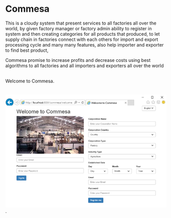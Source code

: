 # Commesa
 This is a cloudy system that present services to all factories all over the world, by given factory manager or factory admin ability to register in system and then creating categories for all products that produced, to let supply chain in factories connect with each others for import and export processing cycle and many many features, also help importer and exporter to find best product,
 
Commesa promise to increase profits and decrease costs using best algorithms to all factories and all importers and exporters all over the world                                                                           

Welcome to Commesa.                                                                                                                                                                                                                                               
![alt tag](https://raw.githubusercontent.com/ibrahim1hero1/commesa/master/readme/images/Commesa.png).   
